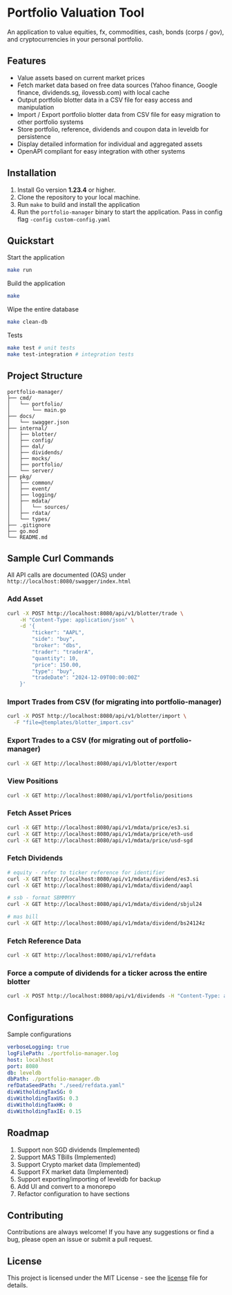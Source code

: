 # Portfolio Valuation Tool

An application to value equities, fx, commodities, cash, bonds (corps / gov), and cryptocurrencies in your personal portfolio.

## Features

- Value assets based on current market prices
- Fetch market data based on free data sources (Yahoo finance, Google finance, dividends.sg, ilovessb.com) with local cache
- Output portfolio blotter data in a CSV file for easy access and manipulation
- Import / Export portfolio blotter data from CSV file for easy migration to other portfolio systems
- Store portfolio, reference, dividends and coupon data in leveldb for persistence
- Display detailed information for individual and aggregated assets
- OpenAPI compliant for easy integration with other systems

## Installation

1. Install Go version <b>1.23.4</b> or higher.
2. Clone the repository to your local machine.
3. Run `make` to build and install the application
4. Run the `portfolio-manager` binary to start the application. Pass in config flag `-config custom-config.yaml`

## Quickstart

Start the application

```sh
make run
```

Build the application

```sh
make
```

Wipe the entire database

```sh
make clean-db
```

Tests

```sh
make test # unit tests
make test-integration # integration tests
```

## Project Structure

```
portfolio-manager/
├── cmd/
│   └── portfolio/
│       └── main.go
├── docs/
│   └── swagger.json
├── internal/
│   ├── blotter/
│   ├── config/
│   ├── dal/
│   ├── dividends/
│   ├── mocks/
│   ├── portfolio/
│   └── server/
├── pkg/
│   ├── common/
│   ├── event/
│   ├── logging/
│   ├── mdata/
│   │   └── sources/
│   ├── rdata/
│   └── types/
├── .gitignore
├── go.mod
└── README.md
```

## Sample Curl Commands

All API calls are documented (OAS) under `http://localhost:8080/swagger/index.html`

### Add Asset

```sh
curl -X POST http://localhost:8080/api/v1/blotter/trade \
    -H "Content-Type: application/json" \
    -d '{
        "ticker": "AAPL",
        "side": "buy",
        "broker": "dbs",
        "trader": "traderA",
        "quantity": 10,
        "price": 150.00,
        "type": "buy",
        "tradeDate": "2024-12-09T00:00:00Z"
    }'
```

### Import Trades from CSV (for migrating into portfolio-manager)

```sh
curl -X POST http://localhost:8080/api/v1/blotter/import \
  -F "file=@templates/blotter_import.csv"
```

### Export Trades to a CSV (for migrating out of portfolio-manager)

```sh
curl -X GET http://localhost:8080/api/v1/blotter/export
```

### View Positions

```sh
curl -X GET http://localhost:8080/api/v1/portfolio/positions
```

### Fetch Asset Prices

```sh
curl -X GET http://localhost:8080/api/v1/mdata/price/es3.si
curl -X GET http://localhost:8080/api/v1/mdata/price/eth-usd
curl -X GET http://localhost:8080/api/v1/mdata/price/usd-sgd
```

### Fetch Dividends

```sh
# equity - refer to ticker reference for identifier
curl -X GET http://localhost:8080/api/v1/mdata/dividend/es3.si
curl -X GET http://localhost:8080/api/v1/mdata/dividend/aapl

# ssb - format SBMMMYY
curl -X GET http://localhost:8080/api/v1/mdata/dividend/sbjul24

# mas bill
curl -X GET http://localhost:8080/api/v1/mdata/dividend/bs24124z
```

### Fetch Reference Data

```sh
curl -X GET http://localhost:8080/api/v1/refdata
```

### Force a compute of dividends for a ticker across the entire blotter

```sh
curl -X POST http://localhost:8080/api/v1/dividends -H "Content-Type: application/json" -d '{"ticker": "ES3.SI"}'
```

## Configurations

Sample configurations

```yaml
verboseLogging: true
logFilePath: ./portfolio-manager.log
host: localhost
port: 8080
db: leveldb
dbPath: ./portfolio-manager.db
refDataSeedPath: "./seed/refdata.yaml"
divWitholdingTaxSG: 0
divWitholdingTaxUS: 0.3
divWitholdingTaxHK: 0
divWitholdingTaxIE: 0.15
```

## Roadmap

1. Support non SGD dividends (Implemented)
2. Support MAS TBills (Implemented)
3. Support Crypto market data (Implemented)
4. Support FX market data (Implemented)
5. Support exporting/importing of leveldb for backup
6. Add UI and convert to a monorepo
7. Refactor configuration to have sections

## Contributing

Contributions are always welcome! If you have any suggestions or find a bug, please open an issue or submit a pull request.

## License

This project is licensed under the MIT License - see the [license](./LICENSE) file for details.
